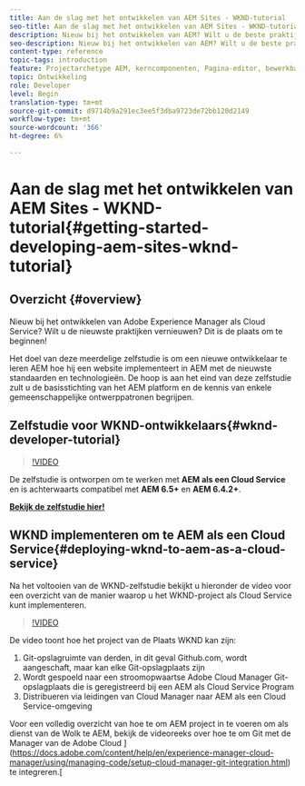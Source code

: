 ```yaml
---
title: Aan de slag met het ontwikkelen van AEM Sites - WKND-tutorial
seo-title: Aan de slag met het ontwikkelen van AEM Sites - WKND-tutorial
description: Nieuw bij het ontwikkelen van AEM? Wilt u de beste praktijken vernieuwen? Dit is de plaats om te beginnen! Het doel van deze meerdelige zelfstudie is om een nieuwe ontwikkelaar te leren AEM hoe hij een website implementeert in AEM met de nieuwste standaarden en technologieën.
seo-description: Nieuw bij het ontwikkelen van AEM? Wilt u de beste praktijken vernieuwen? Dit is de plaats om te beginnen! Het doel van deze meerdelige zelfstudie is om een nieuwe ontwikkelaar te leren AEM hoe hij een website implementeert in AEM met de nieuwste standaarden en technologieën.
content-type: reference
topic-tags: introduction
feature: Projectarchetype AEM, kerncomponenten, Pagina-editor, bewerkbare sjablonen
topic: Ontwikkeling
role: Developer
level: Begin
translation-type: tm+mt
source-git-commit: d9714b9a291ec3ee5f3dba9723de72bb120d2149
workflow-type: tm+mt
source-wordcount: '366'
ht-degree: 6%

---
```



# Aan de slag met het ontwikkelen van AEM Sites - WKND-tutorial{#getting-started-developing-aem-sites-wknd-tutorial}

## Overzicht {#overview}

Nieuw bij het ontwikkelen van Adobe Experience Manager als Cloud Service? Wilt u de nieuwste praktijken vernieuwen? Dit is de plaats om te beginnen!

Het doel van deze meerdelige zelfstudie is om een nieuwe ontwikkelaar te leren AEM hoe hij een website implementeert in AEM met de nieuwste standaarden en technologieën. De hoop is aan het eind van deze zelfstudie zult u de basisstichting van het AEM platform en de kennis van enkele gemeenschappelijke ontwerppatronen begrijpen.

## Zelfstudie voor WKND-ontwikkelaars{#wknd-developer-tutorial}

>[!VIDEO](https://video.tv.adobe.com/v/30476?quality=12&learn=on)

De zelfstudie is ontworpen om te werken met **AEM als een Cloud Service** en is achterwaarts compatibel met **AEM 6.5+** en **AEM 6.4.2+**.

**[Bekijk de zelfstudie hier!](https://docs.adobe.com/content/help/en/experience-manager-learn/getting-started-wknd-tutorial-develop/overview.html)**

## WKND implementeren om te AEM als een Cloud Service{#deploying-wknd-to-aem-as-a-cloud-service}

Na het voltooien van de WKND-zelfstudie bekijkt u hieronder de video voor een overzicht van de manier waarop u het WKND-project als Cloud Service kunt implementeren.

>[!VIDEO](https://video.tv.adobe.com/v/30191?quality=12&learn=on)

De video toont hoe het project van de Plaats WKND kan zijn:

1. Git-opslagruimte van derden, in dit geval Github.com, wordt aangeschaft, maar kan elke Git-opslagplaats zijn
2. Wordt gespoeld naar een stroomopwaartse Adobe Cloud Manager Git-opslagplaats die is geregistreerd bij een AEM als Cloud Service Program
3. Distribueren via leidingen van Cloud Manager naar AEM als een Cloud Service-omgeving

Voor een volledig overzicht van hoe te om AEM project in te voeren om als dienst van de Wolk te AEM, bekijk de videoreeks over hoe te om Git met de Manager van de Adobe Cloud ](https://docs.adobe.com/content/help/en/experience-manager-cloud-manager/using/managing-code/setup-cloud-manager-git-integration.html) te integreren.[
